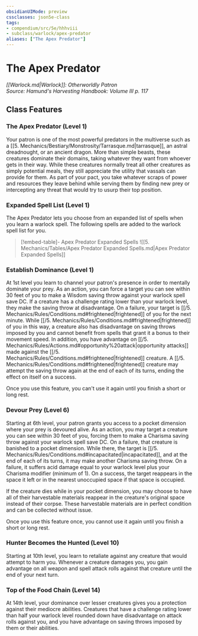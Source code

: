 ```yaml
---
obsidianUIMode: preview
cssclasses: json5e-class
tags:
- compendium/src/5e/hhhviii
- subclass/warlock/apex-predator
aliases: ["The Apex Predator"]
---
```

# The Apex Predator
*[[Warlock.md\|Warlock]]: Otherworldly Patron*  
*Source: Hamund's Harvesting Handbook: Volume III p. 117*  


## Class Features

### The Apex Predator (Level 1)

Your patron is one of the most powerful predators in the multiverse such as a [[5. Mechanics/Bestiary/Monstrosity/Tarrasque.md\|tarrasque]], an astral dreadnought, or an ancient dragon. More than simple beasts, these creatures dominate their domains, taking whatever they want from whoever gets in their way. While these creatures normally treat all other creatures as simply potential meals, they still appreciate the utility that vassals can provide for them. As part of your pact, you take whatever scraps of power and resources they leave behind while serving them by finding new prey or intercepting any threat that would try to usurp their top position.

### Expanded Spell List (Level 1)

The Apex Predator lets you choose from an expanded list of spells when you learn a warlock spell. The following spells are added to the warlock spell list for you.

> [!embed-table]- Apex Predator Expanded Spells
> ![[5. Mechanics/Tables/Apex Predator Expanded Spells.md\|Apex Predator Expanded Spells]]

### Establish Dominance (Level 1)

At 1st level you learn to channel your patron's presence in order to mentally dominate your prey. As an action, you can force a target you can see within 30 feet of you to make a Wisdom saving throw against your warlock spell save DC. If a creature has a challenge rating lower than your warlock level, they make the saving throw at disadvantage. On a failure, your target is [[/5. Mechanics/Rules/Conditions.md#frightened\|frightened]] of you for the next minute. While [[/5. Mechanics/Rules/Conditions.md#frightened\|frightened]] of you in this way, a creature also has disadvantage on saving throws imposed by you and cannot benefit from spells that grant it a bonus to their movement speed. In addition, you have advantage on [[/5. Mechanics/Rules/Actions.md#opportunity%20attack\|opportunity attacks]] made against the [[/5. Mechanics/Rules/Conditions.md#frightened\|frightened]] creature. A [[/5. Mechanics/Rules/Conditions.md#frightened\|frightened]] creature may attempt the saving throw again at the end of each of its turns, ending the effect on itself on a success.

Once you use this feature, you can't use it again until you finish a short or long rest.

### Devour Prey (Level 6)

Starting at 6th level, your patron grants you access to a pocket dimension where your prey is devoured alive. As an action, you may target a creature you can see within 30 feet of you, forcing them to make a Charisma saving throw against your warlock spell save DC. On a failure, that creature is banished to a pocket dimension. While there, the target is [[/5. Mechanics/Rules/Conditions.md#incapacitated\|incapacitated]], and at the end of each of its turns, it may make another Charisma saving throw. On a failure, it suffers acid damage equal to your warlock level plus your Charisma modifier (minimum of 1). On a success, the target reappears in the space it left or in the nearest unoccupied space if that space is occupied.

If the creature dies while in your pocket dimension, you may choose to have all of their harvestable materials reappear in the creature's original space instead of their corpse. These harvestable materials are in perfect condition and can be collected without issue.

Once you use this feature once, you cannot use it again until you finish a short or long rest.

### Hunter Becomes the Hunted (Level 10)

Starting at 10th level, you learn to retaliate against any creature that would attempt to harm you. Whenever a creature damages you, you gain advantage on all weapon and spell attack rolls against that creature until the end of your next turn.

### Top of the Food Chain (Level 14)

At 14th level, your dominance over lesser creatures gives you a protection against their mediocre abilities. Creatures that have a challenge rating lower than half your warlock level rounded down have disadvantage on attack rolls against you, and you have advantage on saving throws imposed by them or their abilities.